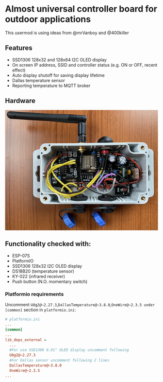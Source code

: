 # Almost universal controller board for outdoor applications
This usermod is using ideas from @mrVanboy and @400killer
## Features
- SSD1306 128x32 and 128x64 I2C OLED display
- On screen IP address, SSID and controller status (e.g. ON or OFF, recent effect)
- Auto display shutoff for saving display lifetime
- Dallas temperature sensor
- Reporting temperature to MQTT broker

## Hardware
![Hardware connection](assets/controller.jpg)

## Functionality checked with:
- ESP-07S
- PlatformIO
- SSD1306 128x32 I2C OLED display
- DS18B20 (temperature sensor)
- KY-022 (infrared receiver)
- Push button (N.O. momentary switch)

### Platformio requirements
Uncomment `U8g2@~2.27.3`,`DallasTemperature@~3.8.0`,`OneWire@~2.3.5 under` `[common]` section in `platformio.ini`:
```ini
# platformio.ini
...
[common]
...
lib_deps_external =
  ...
  #For use SSD1306 0.91" OLED display uncomment following
  U8g2@~2.27.3
  #For Dallas sensor uncomment following 2 lines
  DallasTemperature@~3.8.0
  OneWire@~2.3.5
...
```

